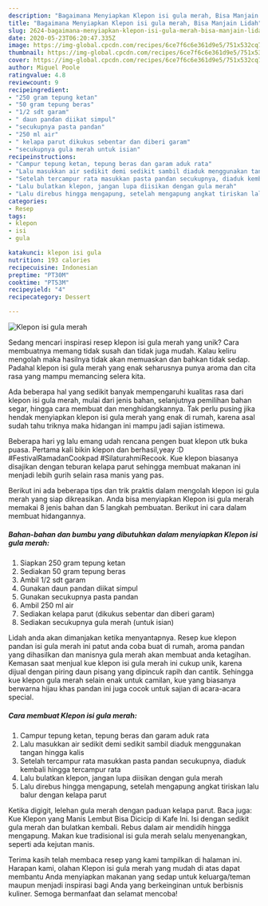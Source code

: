 ```yaml
---
description: "Bagaimana Menyiapkan Klepon isi gula merah, Bisa Manjain Lidah"
title: "Bagaimana Menyiapkan Klepon isi gula merah, Bisa Manjain Lidah"
slug: 2624-bagaimana-menyiapkan-klepon-isi-gula-merah-bisa-manjain-lidah
date: 2020-05-23T06:20:47.335Z
image: https://img-global.cpcdn.com/recipes/6ce7f6c6e361d9e5/751x532cq70/klepon-isi-gula-merah-foto-resep-utama.jpg
thumbnail: https://img-global.cpcdn.com/recipes/6ce7f6c6e361d9e5/751x532cq70/klepon-isi-gula-merah-foto-resep-utama.jpg
cover: https://img-global.cpcdn.com/recipes/6ce7f6c6e361d9e5/751x532cq70/klepon-isi-gula-merah-foto-resep-utama.jpg
author: Miguel Poole
ratingvalue: 4.8
reviewcount: 9
recipeingredient:
- "250 gram tepung ketan"
- "50 gram tepung beras"
- "1/2 sdt garam"
- " daun pandan diikat simpul"
- "secukupnya pasta pandan"
- "250 ml air"
- " kelapa parut dikukus sebentar dan diberi garam"
- "secukupnya gula merah untuk isian"
recipeinstructions:
- "Campur tepung ketan, tepung beras dan garam aduk rata"
- "Lalu masukkan air sedikit demi sedikit sambil diaduk menggunakan tangan hingga kalis"
- "Setelah tercampur rata masukkan pasta pandan secukupnya, diaduk kembali hingga tercampur rata"
- "Lalu bulatkan klepon, jangan lupa diisikan dengan gula merah"
- "Lalu direbus hingga mengapung, setelah mengapung angkat tiriskan lalu balur dengan kelapa parut"
categories:
- Resep
tags:
- klepon
- isi
- gula

katakunci: klepon isi gula 
nutrition: 193 calories
recipecuisine: Indonesian
preptime: "PT30M"
cooktime: "PT53M"
recipeyield: "4"
recipecategory: Dessert

---
```



![Klepon isi gula merah](https://img-global.cpcdn.com/recipes/6ce7f6c6e361d9e5/751x532cq70/klepon-isi-gula-merah-foto-resep-utama.jpg)

Sedang mencari inspirasi resep klepon isi gula merah yang unik? Cara membuatnya memang tidak susah dan tidak juga mudah. Kalau keliru mengolah maka hasilnya tidak akan memuaskan dan bahkan tidak sedap. Padahal klepon isi gula merah yang enak seharusnya punya aroma dan cita rasa yang mampu memancing selera kita.

Ada beberapa hal yang sedikit banyak mempengaruhi kualitas rasa dari klepon isi gula merah, mulai dari jenis bahan, selanjutnya pemilihan bahan segar, hingga cara membuat dan menghidangkannya. Tak perlu pusing jika hendak menyiapkan klepon isi gula merah yang enak di rumah, karena asal sudah tahu triknya maka hidangan ini mampu jadi sajian istimewa.

Beberapa hari yg lalu emang udah rencana pengen buat klepon utk buka puasa. Pertama kali bikin klepon dan berhasil,yeay :D #FestivalRamadanCookpad #SilaturahmiRecook. Kue klepon biasanya disajikan dengan teburan kelapa parut sehingga membuat makanan ini menjadi lebih gurih selain rasa manis yang pas.


Berikut ini ada beberapa tips dan trik praktis dalam mengolah klepon isi gula merah yang siap dikreasikan. Anda bisa menyiapkan Klepon isi gula merah memakai 8 jenis bahan dan 5 langkah pembuatan. Berikut ini cara dalam membuat hidangannya.

<!--inarticleads1-->

##### Bahan-bahan dan bumbu yang dibutuhkan dalam menyiapkan Klepon isi gula merah:

1. Siapkan 250 gram tepung ketan
1. Sediakan 50 gram tepung beras
1. Ambil 1/2 sdt garam
1. Gunakan  daun pandan diikat simpul
1. Gunakan secukupnya pasta pandan
1. Ambil 250 ml air
1. Sediakan  kelapa parut (dikukus sebentar dan diberi garam)
1. Sediakan secukupnya gula merah (untuk isian)


Lidah anda akan dimanjakan ketika menyantapnya. Resep kue klepon pandan isi gula merah ini patut anda coba buat di rumah, aroma pandan yang dihasilkan dan manisnya gula merah akan membuat anda ketagihan. Kemasan saat menjual kue klepon isi gula merah ini cukup unik, karena dijual dengan piring daun pisang yang dipincuk rapih dan cantik. Sehingga kue klepon gula merah selain enak untuk camilan, kue yang biasanya berwarna hijau khas pandan ini juga cocok untuk sajian di acara-acara special. 

<!--inarticleads2-->

##### Cara membuat Klepon isi gula merah:

1. Campur tepung ketan, tepung beras dan garam aduk rata
1. Lalu masukkan air sedikit demi sedikit sambil diaduk menggunakan tangan hingga kalis
1. Setelah tercampur rata masukkan pasta pandan secukupnya, diaduk kembali hingga tercampur rata
1. Lalu bulatkan klepon, jangan lupa diisikan dengan gula merah
1. Lalu direbus hingga mengapung, setelah mengapung angkat tiriskan lalu balur dengan kelapa parut


Ketika digigit, lelehan gula merah dengan paduan kelapa parut. Baca juga: Kue Klepon yang Manis Lembut Bisa Dicicip di Kafe Ini. Isi dengan sedikit gula merah dan bulatkan kembali. Rebus dalam air mendidih hingga mengapung. Makan kue tradisional isi gula merah selalu menyenangkan, seperti ada kejutan manis. 

Terima kasih telah membaca resep yang kami tampilkan di halaman ini. Harapan kami, olahan Klepon isi gula merah yang mudah di atas dapat membantu Anda menyiapkan makanan yang sedap untuk keluarga/teman maupun menjadi inspirasi bagi Anda yang berkeinginan untuk berbisnis kuliner. Semoga bermanfaat dan selamat mencoba!
